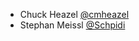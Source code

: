 * Chuck Heazel [@cmheazel](https://github.com/cmheazel)
* Stephan Meissl [@Schpidi](https://github.com/Schpidi)


